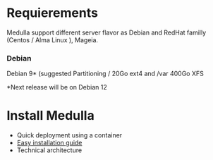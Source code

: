 # Requierements

Medulla support different server flavor as Debian and RedHat familly (Centos / Alma Linux ), Mageia.

### Debian

Debian 9* (suggested Partitioning / 20Go ext4 and /var 400Go XFS

*Next release will be on Debian 12

# Install Medulla
- Quick deployment using a container
- [Easy installation guide](ansible#readme)
- Technical architecture 
